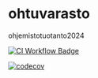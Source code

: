 # ohtuvarasto
ohjemistotuotanto2024

[![CI Workflow Badge](https://github.com/imsyc75/ohtuvarasto/workflows/CI/badge.svg)](https://github.com/imsyc75/ohtuvarasto/actions)

[![codecov](https://codecov.io/github/imsyc75/ohtuvarasto/graph/badge.svg?token=TW1A61ICWN)](https://codecov.io/github/imsyc75/ohtuvarasto)